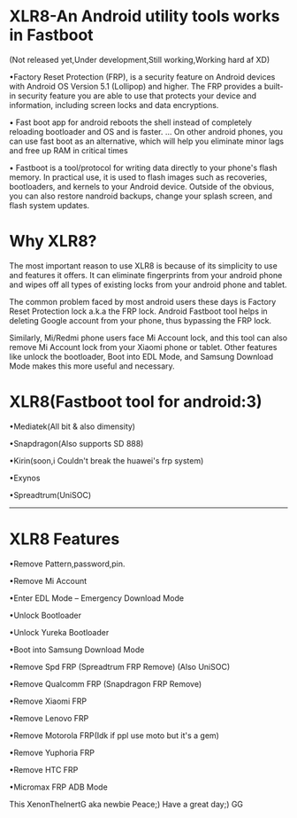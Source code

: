 # XLR8-An Android utility tools works in Fastboot
(Not released yet,Under development,Still working,Working hard af XD)

•Factory Reset Protection (FRP), is a security feature on Android devices with Android OS Version 5.1 (Lollipop) and higher. The FRP provides a built-in security feature you are able to use that protects your device and information, including screen locks and data encryptions.


• Fast boot app for android reboots the shell instead of completely reloading bootloader and OS and is faster. ... On other android phones, you can use fast boot as an alternative, which will help you eliminate minor lags and free up RAM in critical times 


• Fastboot is a tool/protocol for writing data directly to your phone's flash memory. In practical use, it is used to flash images such as recoveries, bootloaders, and kernels to your Android device. Outside of the obvious, you can also restore nandroid backups, change your splash screen, and flash system updates.
# Why XLR8?
The most important reason to use XLR8  is because of its simplicity to use and features it offers. It can eliminate fingerprints from your android phone and wipes off all types of existing locks from your android phone and tablet.

The common problem faced by most android users these days is Factory Reset Protection lock a.k.a the FRP lock. Android Fastboot tool helps in deleting Google account from your phone, thus bypassing the FRP lock.

Similarly, Mi/Redmi phone users face Mi Account lock, and this tool can also remove Mi Account lock from your Xiaomi phone or tablet.
Other features like unlock the bootloader, Boot into EDL Mode, and Samsung Download Mode makes this more useful and necessary.

# XLR8(Fastboot tool for android:3)

•Mediatek(All bit & also dimensity)

•Snapdragon(Also supports SD 888)

•Kirin(soon,i Couldn't break the huawei's frp system)

•Exynos

•Spreadtrum(UniSOC)

 -------------------------------------------
# XLR8 Features
•Remove Pattern,password,pin.

•Remove Mi Account

•Enter EDL Mode – Emergency Download Mode

•Unlock Bootloader

•Unlock Yureka Bootloader

•Boot into Samsung Download Mode

•Remove Spd FRP (Spreadtrum FRP Remove)
(Also UniSOC)

•Remove Qualcomm FRP (Snapdragon FRP Remove)

•Remove Xiaomi FRP

•Remove Lenovo FRP

•Remove Motorola FRP(Idk if ppl use moto but it's a gem)

•Remove Yuphoria FRP

•Remove HTC FRP

•Micromax FRP ADB Mode



This XenonTheInertG aka newbie
Peace;)
Have a great day;)
GG
